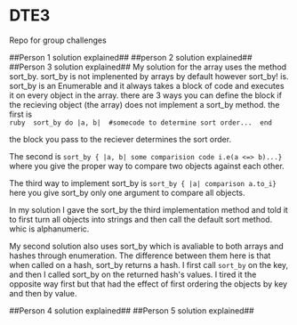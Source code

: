 # DTE3
Repo for group challenges

##Person 1 solution explained##
##person 2 solution explained##
##Person 3 solution explained##
My solution for the array uses the method sort_by. sort_by is not implenented by arrays by default however sort_by! is. sort_by is an Enumerable and it always takes a block of code and executes it on every object in the array. there are 3 ways you can define the block if the recieving object (the array) does not implement a sort_by method. the first is  
```ruby  sort_by do |a, b|  #somecode to determine sort order...  end```

the block you pass to the reciever determines the sort order.

The second is ``sort_by { |a, b| some comparision code i.e(a <=> b)...} `` where you give the proper way to compare two objects against each other. 

The third way to implement sort_by is ``sort_by { |a| comparison a.to_i}`` here you give sort_by only one argument to compare all objects. 

In my solution I gave the sort_by the third implementation method and told it to first turn all objects into strings and then call the default sort method. whic is alphanumeric.  

My second solution also uses sort_by which is avaliable to both arrays and hashes through enumeration. The difference between them here is that when called on a hash, sort_by returns a hash. I first call ``sort_by`` on the key, and then I called sort_by on the returned hash's values. I tired it the opposite way first but that had the effect of first ordering the objects by key and then by value. 

##Person 4 solution explained##
##Person 5 solution explained##
